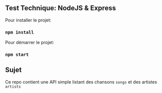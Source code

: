 ## Test Technique: NodeJS & Express

Pour installer le projet:
### `npm install`

Pour démarrer le projet:

### `npm start`

## Sujet

Ce repo contient une API simple listant des chansons `songs` et des artistes `artists`
